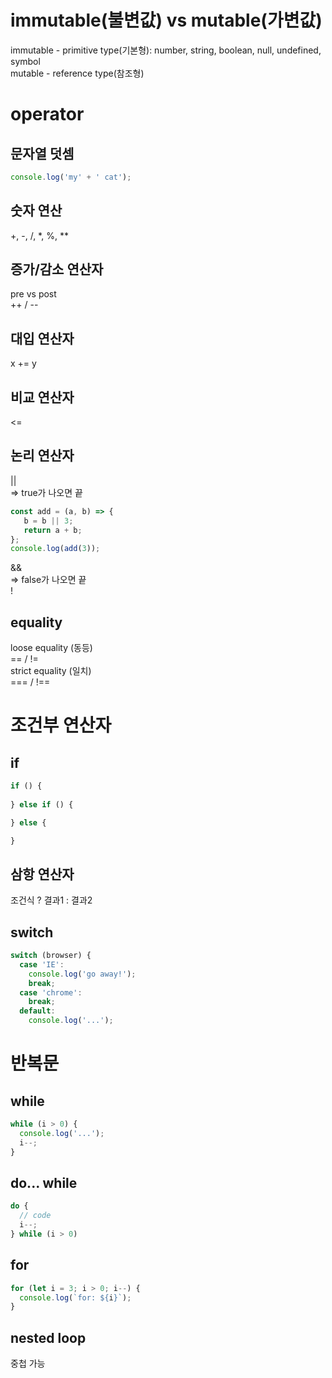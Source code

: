 # immutable(불변값) vs mutable(가변값)
immutable - primitive type(기본형): number, string, boolean, null, undefined, symbol   
mutable - reference type(참조형)

# operator
## 문자열 덧셈
```javascript
console.log('my' + ' cat');
```

## 숫자 연산
+, -, /, *, %, **

## 증가/감소 연산자
pre vs post   
++ / --

## 대입 연산자
x += y

## 비교 연산자
<=

## 논리 연산자
||   
=> true가 나오면 끝   
```javascript
const add = (a, b) => {
   b = b || 3;
   return a + b;
};
console.log(add(3));
```
&&   
=> false가 나오면 끝   
!   
   
## equality
loose equality (동등)    
== / !=   
strict equality (일치)   
=== / !==   

# 조건부 연산자
## if 
```javascript
if () {
  
} else if () {

} else {

}
```

## 삼항 연산자
조건식 ? 결과1 : 결과2
 
## switch
```javascript
switch (browser) {
  case 'IE':
    console.log('go away!');
    break;
  case 'chrome':
    break;
  default:
    console.log('...');
```
    
# 반복문
## while
```javascript
while (i > 0) {
  console.log('...');
  i--;
}
```

## do... while
```javascript
do {
  // code
  i--;
} while (i > 0)
```

## for
```javascript
for (let i = 3; i > 0; i--) {
  console.log(`for: ${i}`);
}
```

## nested loop
중첩 가능
